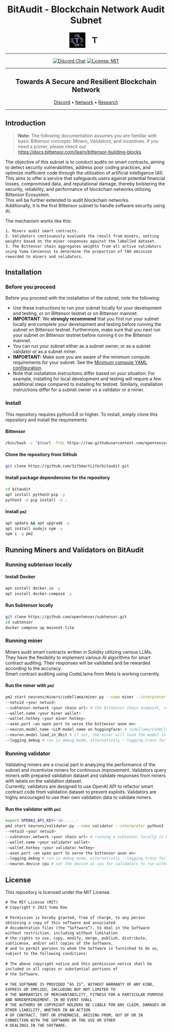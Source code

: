 <div align="center">

# **BitAudit - Blockchain Network Audit Subnet** <!-- omit in toc -->

[![bitAudit](/docs/BitAudit.png)](https://github.com/3itSmartlife/BitAudit/tree/main/docs)
[![Bittensor](/docs/taologo.png)](https://bittensor.com/)

---

[![Discord Chat](https://img.shields.io/discord/308323056592486420.svg)](https://discord.gg/bittensor)
[![License: MIT](https://img.shields.io/badge/License-MIT-yellow.svg)](https://opensource.org/licenses/MIT) 

---

## Towards A Secure and Resilient Blockchain Network <!-- omit in toc -->

[Discord](https://discord.gg/bittensor) • [Network](https://taostats.io/) • [Research](https://bittensor.com/whitepaper)
</div>

---

## Introduction

> **Note:** The following documentation assumes you are familiar with basic Bittensor concepts: Miners, Validators, and incentives. If you need a primer, please check out https://docs.bittensor.com/learn/bittensor-building-blocks.

The objective of this subnet is to conduct audits on smart contracts, aiming to detect security vulnerabilities, address poor coding practices, and optimize inefficient code through the utilization of artificial intelligence (AI). \
This aims to offer a service that safeguards users against potential financial losses, compromised data, and reputational damage, thereby bolstering the security, reliability, and performance of blockchain networks utilizing Bittensor Ecosystem. \
This will be further extended to audit blockchain networks.\
Additionally, it is the first Bittensor subnet to handle software security using AI.

The mechanism works like this:

    1. Miners audit smart contracts.
    2. Validators continuously evaluate the result from miners, setting weights based on the miner responses against the labelled dataset.
    3. The Bittensor chain aggregates weights from all active validators using Yuma Consensus to determine the proportion of TAO emission rewarded to miners and validators.

## Installation

### Before you proceed
Before you proceed with the installation of the subnet, note the following: 

- Use these instructions to run your subnet locally for your development and testing, or on Bittensor testnet or on Bittensor mainnet. 
- **IMPORTANT**: We **strongly recommend** that you first run your subnet locally and complete your development and testing before running the subnet on Bittensor testnet. Furthermore, make sure that you next run your subnet on Bittensor testnet before running it on the Bittensor mainnet.
- You can run your subnet either as a subnet owner, or as a subnet validator or as a subnet miner. 
- **IMPORTANT:** Make sure you are aware of the minimum compute requirements for your subnet. See the [Minimum compute YAML configuration](./min_compute.yml).
- Note that installation instructions differ based on your situation: For example, installing for local development and testing will require a few additional steps compared to installing for testnet. Similarly, installation instructions differ for a subnet owner vs a validator or a miner. 

### Install
This repository requires python3.8 or higher. To install, simply clone this repository and install the requirements.

#### Bittensor
```bash
/bin/bash -c "$(curl -fsSL https://raw.githubusercontent.com/opentensor/bittensor/master/scripts/install.sh)"
```

#### Clone the repository from Github
```bash
git clone https://github.com/3itSmartLife/bitaudit.git
```

#### Install package dependencies for the repository
```bash
cd bitaudit
apt install python3-pip -y
python3 -m pip install -e .
```

#### Install `pm2`
```bash
apt update && apt upgrade -y
apt install nodejs npm -y
npm i -g pm2
```

## Running Miners and Validators on BitAudit
### Running subtensor locally
#### Install Docker
```bash
apt install docker.io -y
apt install docker-compose -y
```

#### Run Subtensor locally
```bash
git clone https://github.com/opentensor/subtensor.git
cd subtensor
docker compose up mainnet-lite
```

### Running miner
Miners audit smart contracts written in Solidity utilizing various LLMs. \
They have the flexibility to implement various AI algorithms for smart contract auditing. Their responses will be validated and be rewarded according to the accuracy. \
Smart contract auditing using CodeLlama from Meta is working currently. 

#### Run the miner with `pm2`
```bash
pm2 start neurons/miners/codellama/miner.py --name miner --interpreter python3 --  
--netuid <your netuid> 
--subtensor.network <your chain url> # the bittensor chain endpoint, running a subtensor locally is highly recommended 
--wallet.name <your miner wallet> 
--wallet.hotkey <your miner hotkey>
--axon.port <an open port to serve the bittensor axon on>
--neuron.model_name <LLM model name on huggingface> # codellama/CodeLlama-13b-Instruct-hf is set as default
--neuron.model.load_in_8bit # if set, the miner will load the model in 8bit mode
--logging.debug # run in debug mode, alternatively --logging.trace for trace mode
```
### Running validator
Validating miners are a crucial part in analyzing the performance of the subnet and incentivize miners for continuous improvement. Validators query miners with prepared validation dataset and validate responses from miners with labels on the validation dataset. \
Currently, validators are designed to use OpenAI API to refactor smart contract code from validation dataset to prevent exploits.
Validators are highly encouraged to use their own validation data to validate miners.

#### Run the validator with `pm2`
```bash
export OPENAI_API_KEY='sk-.....'
pm2 start neurons/validator.py --name validator --interpreter python3 --
--netuid <your netuid>
--subtensor.network <your chain url> # running a subtensor locally is highly recommended
--wallet.name <your validator wallet>
--wallet.hotkey <your validator hotkey>
--axon.port <an open port to serve the bittensor axon on>
--logging.debug # run in debug mode, alternatively --logging.trace for trace mode
--neuron.device cpu # set the device as cpu for validators to run without gpu
```

## License
This repository is licensed under the MIT License.
```text
# The MIT License (MIT)
# Copyright © 2023 Yuma Rao

# Permission is hereby granted, free of charge, to any person obtaining a copy of this software and associated
# documentation files (the “Software”), to deal in the Software without restriction, including without limitation
# the rights to use, copy, modify, merge, publish, distribute, sublicense, and/or sell copies of the Software,
# and to permit persons to whom the Software is furnished to do so, subject to the following conditions:

# The above copyright notice and this permission notice shall be included in all copies or substantial portions of
# the Software.

# THE SOFTWARE IS PROVIDED “AS IS”, WITHOUT WARRANTY OF ANY KIND, EXPRESS OR IMPLIED, INCLUDING BUT NOT LIMITED TO
# THE WARRANTIES OF MERCHANTABILITY, FITNESS FOR A PARTICULAR PURPOSE AND NONINFRINGEMENT. IN NO EVENT SHALL
# THE AUTHORS OR COPYRIGHT HOLDERS BE LIABLE FOR ANY CLAIM, DAMAGES OR OTHER LIABILITY, WHETHER IN AN ACTION
# OF CONTRACT, TORT OR OTHERWISE, ARISING FROM, OUT OF OR IN CONNECTION WITH THE SOFTWARE OR THE USE OR OTHER
# DEALINGS IN THE SOFTWARE.
```
